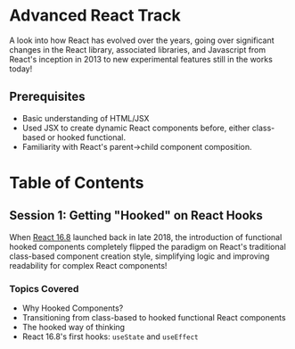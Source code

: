 # Advanced React Track

A look into how React has evolved over the years, going over significant changes in the React library, associated libraries, and Javascript from React's inception in 2013 to new experimental features still in the works today!

## Prerequisites

- Basic understanding of HTML/JSX
- Used JSX to create dynamic React components before, either class-based or hooked functional.
- Familiarity with React's parent->child component composition.

# Table of Contents

## Session 1: Getting "Hooked" on React Hooks

When [React 16.8](https://reactjs.org/docs/hooks-intro.html) launched back in late 2018, the introduction of functional hooked components completely flipped the paradigm on React's traditional class-based component creation style, simplifying logic and improving readability for complex React components!

### Topics Covered

- Why Hooked Components?
- Transitioning from class-based to hooked functional React components
- The hooked way of thinking
- React 16.8's first hooks: `useState` and `useEffect`
